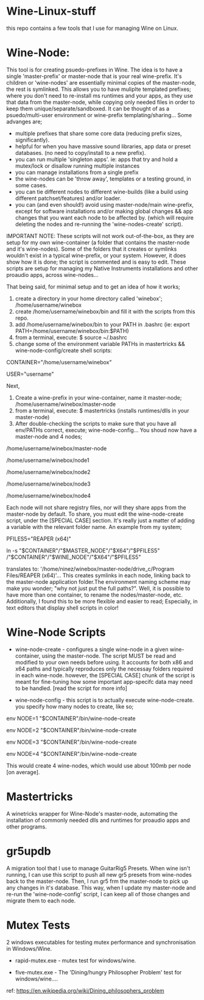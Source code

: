 # Wine-Linux-stuff

this repo contains a few tools that I use for managing Wine on Linux.

# Wine-Node:

This tool is for creating psuedo-prefixes in Wine. The idea is to have a single 'master-prefix' or master-node that is your real wine-prefix. It's children or 'wine-nodes' are essentially minimal copies of the master-node, the rest is symlinked. This allows you to have muliplte templated prefixes; where you don't need to re-install ms runtimes and your apps, as they use that data from the master-node, while copying only needed files in order to keep them unique/separate/sandboxed. It can be thought of as a psuedo/multi-user environment or wine-prefix templating/sharing... Some advanges are; 

* multiple prefixes that share some core data (reducing prefix sizes, significantly).
* helpful for when you have massive sound libraries, app data or preset databases. (no need to copy/install to a new prefix).
* you can run multiple 'singleton apps'. ie: apps that try and hold a mutex/lock or disallow running multiple instances
* you can manage installations from a single prefix
* the wine-nodes can be 'throw away', templates or a testing ground, in some cases. 
* you can tie different nodes to different wine-builds (like a build using different patchset/features) and/or loader.
* you can (and even should!) avoid using master-node/main wine-prefix, except for software installations and/or making 
  global changes && app changes that you want each node to be affected by. (which will require deleting the nodes and re-running the 'wine-nodes-create' script).  

IMPORTANT NOTE: These scripts will not work out-of-the-box, as they are setup for my own wine-container (a folder that contains the master-node and it's wine-nodes).  Some of the folders that it creates or symlinks wouldn't exist in a typical wine-prefix, or your system. However, it does show how it is done; the script is commented and is easy to edit. These scripts are setup for managing my Native Instruments installations and other proaudio apps, across wine-nodes...

That being said, for minimal setup and to get an idea of how it works;

1. create a directory in your home directory called 'winebox'; /home/username/winebox
2. create /home/username/winebox/bin and fill it with the scripts from this repo.
3. add /home/username/winebox/bin to your PATH in .bashrc (ie: export PATH=/home/username/winebox/bin:$PATH)
4. from a terminal, execute: $ source ~/.bashrc
5. change some of the environment variable PATHs in mastertricks && wine-node-config/create shell scripts:

CONTAINER="/home/username/winebox"

USER="username"

Next,

1. Create a wine-prefix in your wine-container, name it master-node; /home/username/winebox/master-node
2. from a terminal, execute: $ mastertricks (installs runtimes/dlls in your master-node)
3. After double-checking the scripts to make sure that you have all env/PATHs correct,
   execute; wine-node-config... You shoud now have a master-node and 4 nodes;

/home/username/winebox/master-node

/home/username/winebox/node1

/home/username/winebox/node2

/home/username/winebox/node3

/home/username/winebox/node4

Each node will not share registry files, nor will they share apps from the master-node by default. To share, you 
must edit the wine-node-create script, under the [SPECIAL CASE] section. It's really just a matter of adding a variable with the relevant folder name. An example from my system;

PFILES5="REAPER (x64)"

ln -s "$CONTAINER"/"$MASTER_NODE"/"$X64"/"$PFILES5" /"$CONTAINER"/"$WINE_NODE"/"$X64"/"$PFILES5"

translates to: '/home/ninez/winebox/master-node/drive_c/Program Files/REAPER (x64)'... This creates symlinks in each node, linking back to the master-node application folder.The environment naming scheme may make you wonder; "why not just put the full paths?". Well, it is possible to have more than one container, to rename the nodes/master-node, etc. Additionally, I found this to be more flexible and easier to read; Especially, in text editors that display shell scripts in color!

# Wine-Node Scripts

* wine-node-create - configures a single wine-node in a given wine-container, using the master-node. The script MUST be read
  and modified to your own needs before using. It accounts for both x86 and x64 paths and typically reproduces only the
  necessay folders required in each wine-node. however, the [SPECIAL CASE] chunk of the script is meant for fine-tuning how
  some important app-specifc data may need to be handled. [read the script for more info]

* wine-node-config - this script is to actually execute wine-node-create.  you specify how many nodes to create, like so;

env NODE=1 "$CONTAINER"/bin/wine-node-create

env NODE=2 "$CONTAINER"/bin/wine-node-create

env NODE=3 "$CONTAINER"/bin/wine-node-create

env NODE=4 "$CONTAINER"/bin/wine-node-create

This would create 4 wine-nodes, which would use about 100mb per node [on average].

# Mastertricks 

A winetricks wrapper for Wine-Node's master-node, automating the installation of commonly needed dlls and runtimes 
for proaudio apps and other programs. 

# gr5updb 

A migration tool that I use to manage GuitarRig5 Presets. When wine isn't running, I can use this script to push
all new gr5 presets from wine-nodes back to the master-node. Then, I run gr5 frm the master-node to pick up any changes in
it's database. This way, when I update my master-node and re-run the 'wine-node-config' script, I can keep all of those
changes and migrate them to each node.

# Mutex Tests

2 windows executables for testing mutex performance and synchronisation in Windows/Wine.

* rapid-mutex.exe - mutex test for windows/wine.

* five-mutex.exe - The 'Dining/hungry Philosopher Problem' test for windows/wine.... 

ref: https://en.wikipedia.org/wiki/Dining_philosophers_problem
